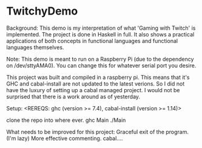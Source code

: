 # TwitchyDemo

Background:
This demo is my interpretation of what 'Gaming with Twitch' is implemented. The project is done in Haskell in full.
It also shows a practical applications of both concepts in functional languages and functional languages themselves.


Note:
This demo is meant to run on a Raspberry Pi (due to the dependency on /dev/sttyAMA0).
You can change this for whatever serial port you desire.

This project was built and compiled in a raspberry pi. This means that it's GHC and cabal-install are not updated to the latest verions. So I did not have the luxury of setting up a cabal managed project. I would not be surprised that there is a work around as of yesterday. 

Setup:
<REREQS: ghc (version >= 7.4), cabal-install (version >= 1.14)>

clone the repo into where ever.
ghc Main
./Main

What needs to be improved for this project:
Graceful exit of the program. (I'm lazy)
More effective commenting. 
cabal....

